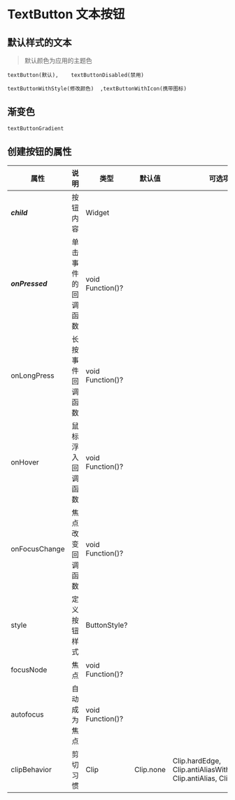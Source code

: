 # TextButton 文本按钮

## 默认样式的文本
> 默认颜色为应用的主题色

```widgetsRow
textButton(默认),    textButtonDisabled(禁用)
```
```widgetsRow
textButtonWithStyle(修改颜色)  ,textButtonWithIcon(携带图标)
```

<!-- 
## 自定义样式的文本按钮
```widgetsRow
textButtonWithStyle
``` -->

## 渐变色
```widget
textButtonGradient
```


## 创建按钮的属性

属性 | 说明 | 类型 | 默认值 | 可选项
---|---|---|---|---
___child___ | 按钮内容 | Widget
___onPressed___ | 单击事件的回调函数 | void Function()?
onLongPress | 长按事件回调函数  | void Function()?
onHover | 鼠标浮入回调函数  | void Function()?
onFocusChange | 焦点改变回调函数  | void Function()?
style | 定义按钮样式  | ButtonStyle? 
focusNode | 焦点  | void Function()?
autofocus | 自动成为焦点  | void Function()?
clipBehavior | 剪切习惯  | Clip | Clip.none | Clip.hardEdge, Clip.antiAliasWithSaveLayer, Clip.antiAlias, Clip.none 
